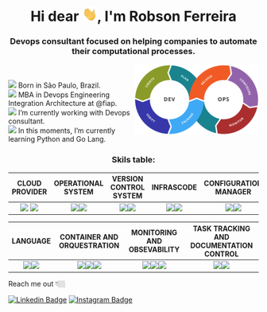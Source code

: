 <h1 align="center">Hi dear <img src="https://raw.githubusercontent.com/robson-devops/robson-devops/master/image/hi.gif" width="30px">, I'm Robson Ferreira</h1>
<h3 align="center">Devops consultant focused on helping companies to automate their computational processes.</h3>
<img align="right" width="250" alt="GIF" src="https://raw.githubusercontent.com/robson-devops/robson-devops/master/image/imagecicd.png"/>
<br>

<p>
<img width="20" src="https://emojipedia-us.s3.dualstack.us-west-1.amazonaws.com/thumbs/160/openmoji/213/flag-for-brazil_1f1e7-1f1f7.png"/>
Born in São Paulo, Brazil.
  <br/>
<img width="20" src="https://emojipedia-us.s3.dualstack.us-west-1.amazonaws.com/thumbs/160/openmoji/292/scroll_1f4dc.png"/>
MBA in Devops Engineering Integration Architecture at @fiap.
  <br/>
<img width="20" src="https://emojipedia-us.s3.dualstack.us-west-1.amazonaws.com/thumbs/120/emojidex/112/male-technologist-type-5_1f468-1f3fe-200d-1f4bb.png"/>
I’m currently working with Devops consultant.
  <br/>
  <img width="20" src="https://emojipedia-us.s3.dualstack.us-west-1.amazonaws.com/thumbs/120/facebook/230/books_1f4da.png"/>
In this moments, I’m currently learning Python and Go Lang.
  <br/>
  <p>
 <h3 align="center">Skils table:</h3>
  
|CLOUD PROVIDER|OPERATIONAL SYSTEM|VERSION CONTROL SYSTEM|INFRASCODE|CONFIGURATION MANAGER
|:---------:|:-------------:|:-------------------:|:-------------------:|:-------------------:
|<code><img height="30" src="https://img.icons8.com/color/452/amazon-web-services.png"></code> <code><img height="30" src="https://cdn1.iconfinder.com/data/icons/google-s-logo/150/Google_Icons-18-128.png"></code> |<code><img height="30" src="https://upload.wikimedia.org/wikipedia/commons/thumb/3/35/Tux.svg/1200px-Tux.svg.png"></code><code><img height="30" src="https://cdn1.iconfinder.com/data/icons/logotypes/32/windows-128.png"></code>|<code><img height="30" src="https://cdn3.iconfinder.com/data/icons/social-media-2169/24/social_media_social_media_logo_git-128.png"></code><code><img height="30" src="https://cdn4.iconfinder.com/data/icons/logos-and-brands/512/144_Gitlab_logo_logos-128.png"></code>|<code><img height="30" src="https://www.terraform.io/assets/images/og-image-8b3e4f7d.png"></code><code><img height="30" src="https://cdn2.iconfinder.com/data/icons/amazon-aws-stencils/100/Deployment__Management_copy_AWS_CloudFormation-128.png"></code>|<code><img height="30" src="https://assets.able.bio/media/skills/logos/ansible-logo.png"></code><code><img height="30" src="https://upload.wikimedia.org/wikipedia/commons/thumb/9/97/Puppet_boxes_logo.svg/150px-Puppet_boxes_logo.svg.png"></code>

|LANGUAGE|CONTAINER AND ORQUESTRATION|MONITORING AND OBSEVABILITY|TASK TRACKING AND DOCUMENTATION CONTROL
|:---------:|:-------------:|:-------------------:|:-------------------:
|<code><img height="30" src="https://cdn3.iconfinder.com/data/icons/logos-and-brands-adobe/512/267_Python-512.png"></code><code><img height="30" src="https://cdn4.iconfinder.com/data/icons/proglyphs-computers-and-development/512/Terminal-128.png"></code>|<code><img height="35" src="https://www.docker.com/sites/default/files/d8/styles/role_icon/public/2019-07/Moby-logo.png"></code><code><img height="35" src="https://cdn2.iconfinder.com/data/icons/mixd/512/16_kubernetes-128.png"></code><code><img height="35" src="https://symbols.getvecta.com/stencil_73/86_amazon-ecs-icon.696f6c6070.svg"></code>|<code><img height="35" src="https://cdn.iconscout.com/icon/free/png-512/prometheus-282488.png"></code><code><img height="35" src="https://pics.freeicons.io/uploads/icons/png/8135670941548141941-512.png"></code><code><img height="35" src="https://storage.googleapis.com/appconfig-media/appconfig-content/uploads/2016/05/splunk-app-logo1.png"></code>|<code><img height="35" src="https://cdn1.iconfinder.com/data/icons/designer-skills/128/jira-128.png"></code><code><img height="35" src="https://luna1.co/9e2fa8.png"></code>

Reach me out 👇🏼

[![Linkedin Badge](https://img.shields.io/badge/-LinkedIn-blue?style=flat-square&logo=Linkedin&logoColor=white&link=https://www.linkedin.com/in/robson-ferreira-154121163/)](https://www.linkedin.com/in/robson-ferreira-154121163/) [![Instagram Badge](https://img.shields.io/badge/-Instagram-violet?style=flat-square&logo=Instagram&logoColor=white&link=https://www.instagram.com/robsonferreira.82/)](https://www.instagram.com/robsonferreira.82)









